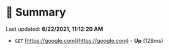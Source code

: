 # 📖 Summary
Last updated: **6/22/2021, 11:12:20 AM**

- `GET` [https://google.com](https://google.com) - **Up** (128ms)
